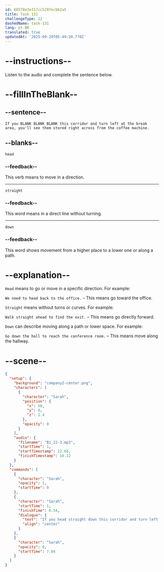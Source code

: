```yaml
---
id: 68578e3e317cc5297ecbb2a5
title: Task 131
challengeType: 22
dashedName: task-131
lang: pt-BR
translated: true
updatedAt: '2025-09-29T05:49:20.770Z'
---
```


<!-- (Audio) Sarah: If you head straight down this corridor and turn left at the break area, you'll see them stored right across from the coffee machine. -->

# --instructions--

Listen to the audio and complete the sentence below.

# --fillInTheBlank--

## --sentence--

`If you BLANK BLANK BLANK this corridor and turn left at the break area, you'll see them stored right across from the coffee machine.`

## --blanks--

`head`

### --feedback--

This verb means to move in a direction.

---

`straight`

### --feedback--

This word means in a direct line without turning.

---

`down`

### --feedback--

This word shows movement from a higher place to a lower one or along a path.

# --explanation--

`Head` means to go or move in a specific direction. For example:

`We need to head back to the office.` – This means go toward the office.

`Straight` means without turns or curves. For example:

`Walk straight ahead to find the exit.` – This means go directly forward.

`Down` can describe moving along a path or lower space. For example:

`Go down the hall to reach the conference room.` – This means move along the hallway.

# --scene--

```json
{
  "setup": {
    "background": "company2-center.png",
    "characters": [
      {
        "character": "Sarah",
        "position": {
          "x": 50,
          "y": 0,
          "z": 1.4
        },
        "opacity": 0
      }
    ],
    "audio": {
      "filename": "B1_22-3.mp3",
      "startTime": 1,
      "startTimestamp": 12.68,
      "finishTimestamp": 18.22
    }
  },
  "commands": [
    {
      "character": "Sarah",
      "opacity": 1,
      "startTime": 0
    },
    {
      "character": "Sarah",
      "startTime": 1,
      "finishTime": 6.54,
      "dialogue": {
        "text": "If you head straight down this corridor and turn left at the break area, you'll see them stored right across from the coffee machine.",
        "align": "center"
      }
    },
    {
      "character": "Sarah",
      "opacity": 0,
      "startTime": 7.04
    }
  ]
}
```
